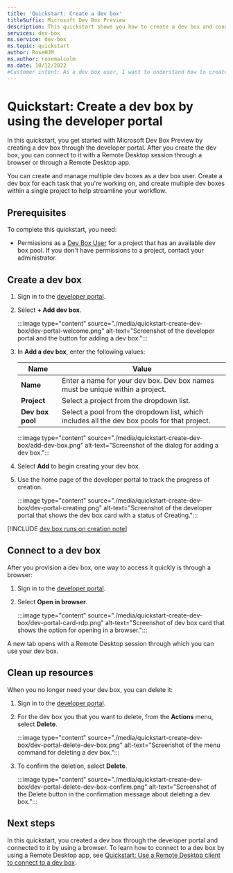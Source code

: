 ```yaml
---
title: 'Quickstart: Create a dev box'
titleSuffix: Microsoft Dev Box Preview
description: This quickstart shows you how to create a dev box and connect to it through a browser.
services: dev-box
ms.service: dev-box
ms.topic: quickstart
author: RoseHJM
ms.author: rosemalcolm
ms.date: 10/12/2022
#Customer intent: As a dev box user, I want to understand how to create and access a dev box so that I can start work.
---
```


# Quickstart: Create a dev box by using the developer portal

In this quickstart, you get started with Microsoft Dev Box Preview by creating a dev box through the developer portal. After you create the dev box, you can connect to it with a Remote Desktop session through a browser or through a Remote Desktop app.

You can create and manage multiple dev boxes as a dev box user. Create a dev box for each task that you're working on, and create multiple dev boxes within a single project to help streamline your workflow.

## Prerequisites

To complete this quickstart, you need:

- Permissions as a [Dev Box User](./quickstart-configure-dev-box-service.md#provide-access-to-a-dev-box-project) for a project that has an available dev box pool. If you don't have permissions to a project, contact your administrator.

## Create a dev box

1. Sign in to the [developer portal](https://aka.ms/devbox-portal).

2. Select **+ Add dev box**.

   :::image type="content" source="./media/quickstart-create-dev-box/dev-portal-welcome.png" alt-text="Screenshot of the developer portal and the button for adding a dev box.":::

3. In **Add a dev box**, enter the following values:

   |Name|Value|
   |----|----|
   |**Name**|Enter a name for your dev box. Dev box names must be unique within a project.|
   |**Project**|Select a project from the dropdown list. |
   |**Dev box pool**|Select a pool from the dropdown list, which includes all the dev box pools for that project. |

   :::image type="content" source="./media/quickstart-create-dev-box/add-dev-box.png" alt-text="Screenshot of the dialog for adding a dev box.":::

4. Select **Add** to begin creating your dev box.

5. Use the home page of the developer portal to track the progress of creation.

   :::image type="content" source="./media/quickstart-create-dev-box/dev-portal-creating.png" alt-text="Screenshot of the developer portal that shows the dev box card with a status of Creating.":::

[!INCLUDE [dev box runs on creation note](./includes/note-dev-box-runs-on-creation.md)]

## Connect to a dev box

After you provision a dev box, one way to access it quickly is through a browser:

1. Sign in to the [developer portal](https://aka.ms/devbox-portal).

1. Select **Open in browser**.

   :::image type="content" source="./media/quickstart-create-dev-box/dev-portal-card-rdp.png" alt-text="Screenshot of dev box card that shows the option for opening in a browser.":::

A new tab opens with a Remote Desktop session through which you can use your dev box.

## Clean up resources

When you no longer need your dev box, you can delete it:

1. Sign in to the [developer portal](https://aka.ms/devbox-portal).

1. For the dev box you that you want to delete, from the **Actions** menu, select **Delete**.

   :::image type="content" source="./media/quickstart-create-dev-box/dev-portal-delete-dev-box.png" alt-text="Screenshot of the menu command for deleting a dev box.":::

1. To confirm the deletion, select **Delete**.

   :::image type="content" source="./media/quickstart-create-dev-box/dev-portal-delete-dev-box-confirm.png" alt-text="Screenshot of the Delete button in the confirmation message about deleting a dev box.":::  

## Next steps

In this quickstart, you created a dev box through the developer portal and connected to it by using a browser. To learn how to connect to a dev box by using a Remote Desktop app, see [Quickstart: Use a Remote Desktop client to connect to a dev box](./quickstart-connect-to-dev-box-with-remote-desktop-app.md).
